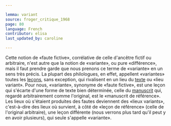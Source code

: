 ```yaml
---

lemma: variant
source: froger_critique_1968
page: 80
language: French
contributor: elisa
last_updated_by: caroline

---
```


Cette notion de «faute fictive», corrélative de celle d'ancêtre fictif ou arbitraire, n'est autre que la notion de «variante», ou pure «différence», mais il faut prendre garde que nous prenons ce terme de «variante» en un sens très précis. La plupart des philologues, en effet, appellent «variantes» toutes les [leçons](readingVariant.html), sans exception, qui rivalisent en un lieu du [texte](text.html) ou «lieu variant». Pour nous, «variante», synonyme de «faute fictive», est une leçon qui s'écarte d'une forme de texte bien déterminée, celle du [manuscrit](manuscript.html) qui, regardé arbitrairement comme l'original, est le «manuscrit de référence». Les lieux où s'étaient produites des fautes deviennent des «lieux variants», c'est-à-dire des lieux où survient, à côté de «leçon de référence» (celle de l'original arbitraire), une leçon différente (nous verrons plus tard qu'il peut y en avoir plusieurs), qui seule s'appelle «variante».
